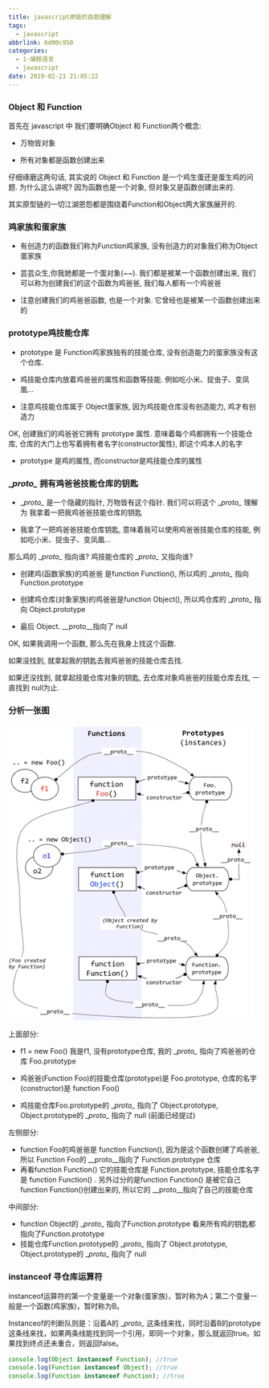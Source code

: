```yaml
---
title: javascript原链的自我理解
tags:
  - javascript
abbrlink: 6d00c950
categories:
  - 1-编程语言
  - javascript
date: 2019-02-21 21:05:22
---
```


### Object 和 Function

首先在 javascript 中 我们要明确Object 和 Function两个概念:

+ 万物皆对象

+ 所有对象都是函数创建出来

仔细琢磨这两句话, 其实说的 Object 和 Function 是一个鸡生蛋还是蛋生鸡的问题. 为什么这么讲呢? 因为函数也是一个对象, 但对象又是函数创建出来的. 

 其实原型链的一切江湖恩怨都是围绕着Function和Object两大家族展开的.



<!-- more -->

### 鸡家族和蛋家族

+ 有创造力的函数我们称为Function鸡家族, 没有创造力的对象我们称为Object蛋家族

+ 芸芸众生,你我她都是一个蛋对象(~~). 我们都是被某一个函数创建出来, 我们可以称为创建我们的这个函数为鸡爸爸, 我们每人都有一个鸡爸爸

+ 注意创建我们的鸡爸爸函数, 也是一个对象. 它曾经也是被某一个函数创建出来的



### prototype鸡技能仓库

+ prototype 是 Function鸡家族独有的技能仓库, 没有创造能力的蛋家族没有这个仓库.

+ 鸡技能仓库内放着鸡爸爸的属性和函数等技能. 例如吃小米、捉虫子、变凤凰...

+ 注意鸡技能仓库属于 Object蛋家族,  因为鸡技能仓库没有创造能力, 鸡才有创造力



OK, 创建我们的鸡爸爸它拥有 prototype 属性.  意味着每个鸡都拥有一个技能仓库, 仓库的大门上也写着拥有者名字(constructor属性), 即这个鸡本人的名字

+ prototype 是鸡的属性, 而constructor是鸡技能仓库的属性

  

###  \__proto\__ 拥有鸡爸爸技能仓库的钥匙



+ \__proto\__ 是一个隐藏的指针, 万物皆有这个指针. 我们可以将这个 \__proto\__ 理解为 我拿着一把我鸡爸爸技能仓库的钥匙

+ 我拿了一把鸡爸爸技能仓库钥匙, 意味着我可以使用鸡爸爸技能仓库的技能,  例如吃小米、捉虫子、变凤凰...



那么鸡的 \__proto\__ 指向谁? 鸡技能仓库的  \__proto\__ 又指向谁?

+ 创建鸡(函数家族)的鸡爸爸 是function Function(),  所以鸡的  \__proto\__ 指向 Function.prototype

+ 创建鸡仓库(对象家族)的鸡爸爸是function  Object(), 所以鸡仓库的  \__proto\__ 指向 Object.prototype

+ 最后 Object. \__proto\__指向了 null



OK, 如果我调用一个函数, 那么先在我身上找这个函数. 

如果没找到, 就拿起我的钥匙去我鸡爸爸的技能仓库去找.

如果还没找到, 就拿起技能仓库对象的钥匙, 去仓库对象鸡爸爸的技能仓库去找, 一直找到 null为止.



### 分析一张图

![img](javascript原型链的自我理解/1.png)



上面部分:

+ f1 = new Foo()  我是f1, 没有prototype仓库,  我的  \__proto\__ 指向了鸡爸爸的仓库 Foo.prototype
+ 鸡爸爸(Function Foo)的技能仓库(prototype)是 Foo.prototype, 仓库的名字(constructor)是 function Foo()

+ 鸡技能仓库Foo.prototype的 \__proto\__ 指向了 Object.prototype,  Object.prototype的  \__proto\__ 指向了 null (前面已经提过)

左侧部分:

+ function Foo的鸡爸爸是 function Function(), 因为是这个函数创建了鸡爸爸, 所以 Function Foo的 \__proto\__指向了 Function.prototype 仓库
+ 再看function Function()  它的技能仓库是 Function.prototype, 技能仓库名字是 function Function() .  另外过分的是function Function() 是被它自己function Function()创建出来的, 所以它的 \__proto\__指向了自己的技能仓库

中间部分: 
+ function Object的  \__proto\__  指向了Function.prototype 看来所有鸡的钥匙都指向了Function.prototype
+ 技能仓库Function.prototype的 \__proto\__ 指向了 Object.prototype,  Object.prototype的  \__proto\__ 指向了 null 



### instanceof 寻仓库运算符

instanceof运算符的第一个变量是一个对象(蛋家族)，暂时称为A；第二个变量一般是一个函数(鸡家族)，暂时称为B。

Instanceof的判断队则是：沿着A的 \__proto\__ 这条线来找，同时沿着B的prototype这条线来找，如果两条线能找到同一个引用，即同一个对象，那么就返回true。如果找到终点还未重合，则返回false。



```javascript
console.log(Object instanceof Function); //true
console.log(Function instanceof Object); //true
console.log(Function instanceof Function); //true
```



